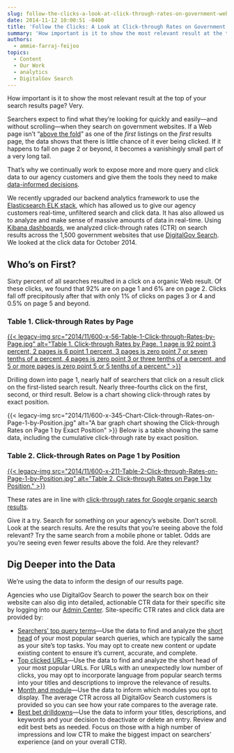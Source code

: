 ```yaml
---
slug: follow-the-clicks-a-look-at-click-through-rates-on-government-websites
date: 2014-11-12 10:00:51 -0400
title: 'Follow the Clicks: A Look at Click-through Rates on Government Websites'
summary: 'How important is it to show the most relevant result at the top of your search results page? Very. Searchers expect to find what they&#8217;re looking for quickly and easily&mdash;and without scrolling&mdash;when they search on government websites. If a Web page isn&#8217;t &ldquo;above the fold&rdquo; as one of the first listings on the first results'
authors:
  - ammie-farraj-feijoo
topics:
  - Content
  - Our Work
  - analytics
  - DigitalGov Search
---
```


How important is it to show the most relevant result at the top of your search results page? Very.

Searchers expect to find what they&#8217;re looking for quickly and easily—and without scrolling—when they search on government websites. If a Web page isn&#8217;t “[above the fold](http://moz.com/blog/life-above-and-beyond-the-fold)” as one of the _first_ listings on the _first_ results page, the data shows that there is little chance of it ever being clicked. If it happens to fall on page 2 or beyond, it becomes a vanishingly small part of a very long tail.

That&#8217;s why we continually work to expose more and more query and click data to our agency customers and give them the tools they need to make [data-informed decisions](https://keen.io/blog/99413806176/data-informed-product-design).

We recently upgraded our backend analytics framework to use the [Elasticsearch ELK stack](http://www.elasticsearch.org/overview/), which has allowed us to give our agency customers real-time, unfiltered search and click data. It has also allowed us to analyze and make sense of massive amounts of data in real-time. Using [Kibana dashboards](http://www.elasticsearch.org/overview/kibana/), we analyzed click-through rates (CTR) on search results across the 1,500 government websites that use [DigitalGov Search](http://search.digitalgov.gov/). We looked at the click data for October 2014.

## Who’s on First?

Sixty percent of all searches resulted in a click on a organic Web result. Of these clicks, we found that 92% are on page 1 and 6% are on page 2. Clicks fall off precipitously after that with only 1% of clicks on pages 3 or 4 and 0.5% on page 5 and beyond.

### Table 1. Click-through Rates by Page

[{{< legacy-img src="2014/11/600-x-56-Table-1-Click-through-Rates-by-Page.jpg" alt="Table 1. Click-through Rates by Page. 1 page is 92 point 3 percent, 2 pages is 6 point 1 percent, 3 pages is zero point 7 or seven tenths of a percent, 4 pages is zero point 3 or three tenths of a percent, and 5 or more pages is zero point 5 or 5 tenths of a percent." >}}](https://s3.amazonaws.com/digitalgov/_legacy-img/2014/11/721-x-67-Table-1-Click-through-Rates-by-Page.jpg)

Drilling down into page 1, nearly half of searchers that click on a result click on the first-listed search result. Nearly three-fourths click on the first, second, or third result. Below is a chart showing click-through rates by exact position.

{{< legacy-img src="2014/11/600-x-345-Chart-Click-through-Rates-on-Page-1-by-Position.jpg" alt="A bar graph chart showing the Click-through Rates on Page 1 by Exact Position" >}} Below is a table showing the same data, including the cumulative click-through rate by exact position.

### Table 2. Click-through Rates on Page 1 by Position

[{{< legacy-img src="2014/11/600-x-211-Table-2-Click-through-Rates-on-Page-1-by-Position.jpg" alt="Table 2. Click-through Rates on Page 1 by Position." >}}](https://s3.amazonaws.com/digitalgov/_legacy-img/2014/11/721-x-254-Table-2-Click-through-Rates-on-Page-1-by-Position.jpg)

These rates are in line with [click-through rates for Google organic search results](http://marketingland.com/new-click-rate-study-google-organic-results-102149).

Give it a try. Search for something on your agency’s website. Don’t scroll. Look at the search results. Are the results that you’re seeing above the fold relevant? Try the same search from a mobile phone or tablet. Odds are you’re seeing even fewer results above the fold. Are they relevant?

## Dig Deeper into the Data

We’re using the data to inform the design of our results page.

Agencies who use DigitalGov Search to power the search box on their website can also dig into detailed, actionable CTR data for their specific site by logging into our [Admin Center](https://search.usa.gov/sites). Site-specific CTR rates and click data are provided by:

  * [Searchers’ top query terms](http://search.digitalgov.gov/manual/queries.html)—Use the data to find and analyze the [short head](http://www.searchtools.com/analysis/long-tail.html) of your most popular search queries, which are typically the same as your site&#8217;s top tasks. You may opt to create new content or update existing content to ensure it&#8217;s current, accurate, and complete.
  * [Top clicked URLs](http://search.digitalgov.gov/manual/clicks.html)—Use the data to find and analyze the short head of your most popular URLs. For URLs with an unexpectedly low number of clicks, you may opt to incorporate language from popular search terms into your titles and descriptions to improve the relevance of results.
  * [Month and module](http://search.digitalgov.gov/manual/monthly-reports.html)—Use the data to inform which modules you opt to display. The average CTR across all DigitalGov Search customers is provided so you can see how your rate compares to the average rate.
  * [Best bet drilldowns](http://search.digitalgov.gov/manual/best-bets-text.html)—Use the data to inform your titles, descriptions, and keywords and your decision to deactivate or delete an entry. Review and edit best bets as needed. Focus on those with a high number of impressions and low CTR to make the biggest impact on searchers&#8217; experience (and on your overall CTR).